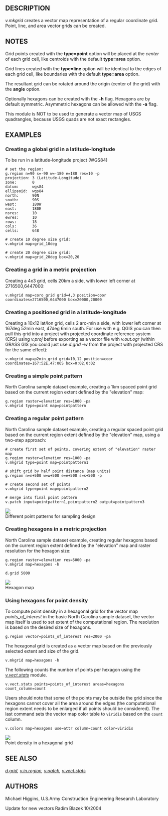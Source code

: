## DESCRIPTION

*v.mkgrid* creates a vector map representation of a regular coordinate
grid. Point, line, and area vector grids can be created.

## NOTES

Grid points created with the **type=point** option will be placed at the
*center* of each grid cell, like centroids with the default
**type=area** option.

Grid lines created with the **type=line** option will be identical to
the edges of each grid cell, like boundaries with the default
**type=area** option.

The resultant grid can be rotated around the origin (center of the grid)
with the **angle** option.

Optionally hexagons can be created with the **-h** flag. Hexagons are by
default symmetric. Asymmetric hexagons can be allowed with the **-a**
flag.

This module is NOT to be used to generate a vector map of USGS
quadrangles, because USGS quads are not exact rectangles.

## EXAMPLES

### Creating a global grid in a latitude-longitude

To be run in a latitude-longitude project (WGS84)

```shell
# set the region:
g.region n=90 s=-90 w=-180 e=180 res=10 -p
projection: 3 (Latitude-Longitude)
zone:       0
datum:      wgs84
ellipsoid:  wgs84
north:      90N
south:      90S
west:       180W
east:       180E
nsres:      10
ewres:      10
rows:       18
cols:       36
cells:      648

# create 10 degree size grid:
v.mkgrid map=grid_10deg

# create 20 degree size grid:
v.mkgrid map=grid_20deg box=20,20
```

### Creating a grid in a metric projection

Creating a 4x3 grid, cells 20km a side, with lower left corner at
2716500,6447000:

```shell
v.mkgrid map=coro_grid grid=4,3 position=coor coordinates=2716500,6447000 box=20000,20000
```

### Creating a positioned grid in a latitude-longitude

Creating a 10x12 lat/lon grid, cells 2 arc-min a side, with lower left
corner at 167deg 52min east, 47deg 6min south. For use with e.g. QGIS
you can then pull this grid into a project with projected coordinate
reference system (CRS) using *v.proj* before exporting as a vector file
with *v.out.ogr* (within GRASS GIS you could just use *d.grid -w* from
the project with projected CRS for the same effect):

```shell
v.mkgrid map=p2min_grid grid=10,12 position=coor coordinates=167:52E,47:06S box=0:02,0:02
```

### Creating a simple point pattern

North Carolina sample dataset example, creating a 1km spaced point grid
based on the current region extent defined by the "elevation" map:

```shell
g.region raster=elevation res=1000 -pa
v.mkgrid type=point map=pointpattern
```

### Creating a regular point pattern

North Carolina sample dataset example, creating a regular spaced point
grid based on the current region extent defined by the "elevation" map,
using a two-step approach:

```shell
# create first set of points, covering extent of "elevation" raster map
g.region raster=elevation res=1000 -pa
v.mkgrid type=point map=pointpattern1

# shift grid by half point distance (map units)
g.region n=n+500 w=w+500 e=e+500 s=s+500 -p

# create second set of points
v.mkgrid type=point map=pointpattern2

# merge into final point pattern
v.patch input=pointpattern1,pointpattern2 output=pointpattern3
```

![](v_mkgrid_ppattern.png)  
Different point patterns for sampling design

### Creating hexagons in a metric projection

North Carolina sample dataset example, creating regular hexagons based
on the current region extent defined by the "elevation" map and raster
resolution for the hexagon size:

```shell
g.region raster=elevation res=5000 -pa
v.mkgrid map=hexagons -h

d.grid 5000
```

![](v_mkgrid_hexagons.png)  
Hexagon map

### Using hexagons for point density

To compute point density in a hexagonal grid for the vector map
*points_of_interest* in the basic North Carolina sample dataset, the
vector map itself is used to set extent of the computational region. The
resolution is based on the desired size of hexagons.

```shell
g.region vector=points_of_interest res=2000 -pa
```

The hexagonal grid is created as a vector map based on the previously
selected extent and size of the grid.

```shell
v.mkgrid map=hexagons -h
```

The following counts the number of points per hexagon using the
*[v.vect.stats](v.vect.stats.md)* module.

```shell
v.vect.stats points=points_of_interest areas=hexagons count_column=count
```

Users should note that some of the points may be outside the grid since
the hexagons cannot cover all the area around the edges (the
computational region extent needs to be enlarged if all points should be
considered). The last command sets the vector map color table to
`viridis` based on the `count` column.

```shell
v.colors map=hexagons use=attr column=count color=viridis
```

![](v_mkgrid.png)  
Point density in a hexagonal grid

## SEE ALSO

*[d.grid](d.grid.md), [v.in.region](v.in.region.md),
[v.patch](v.patch.md), [v.vect.stats](v.vect.stats.md)*

## AUTHORS

Michael Higgins, U.S.Army Construction Engineering Research Laboratory

Update for new vectors Radim Blazek 10/2004
